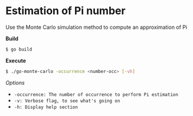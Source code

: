 # Estimation of Pi number

Use the Monte Carlo simulation method to compute an approximation of Pi

**Build**

```bash
$ go build
```

**Execute**

```bash
$ ./go-monte-carlo -occurrence <number-occ> [-vh]
```

*Options*

 * `-occurrence: The number of occurrence to perform Pi estimation`
 * `-v: Verbose flag, to see what's going on`
 * `-h: Display help section`
